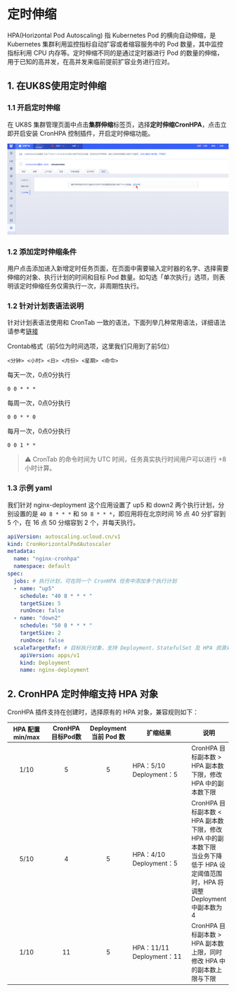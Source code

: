 # 定时伸缩

HPA(Horizontal Pod Autoscaling) 指 Kubernetes Pod 的横向自动伸缩，是 Kubernetes 集群利用监控指标自动扩容或者缩容服务中的 Pod 数量，其中监控指标利用 CPU 内存等。定时伸缩不同的是通过定时器进行 Pod 的数量的伸缩，用于已知的高并发，在高并发来临前提前扩容业务进行应对。

## 1. 在UK8S使用定时伸缩

### 1.1 开启定时伸缩

在 UK8S 集群管理页面中点击**集群伸缩**标签页，选择**定时伸缩CronHPA**，点击立即开启安装 CronHPA 控制插件，开启定时伸缩功能。

![](/images/administercluster/autoscaling/opencronhpa.png)

### 1.2 添加定时伸缩条件

用户点击添加进入新增定时任务页面，在页面中需要输入定时器的名字、选择需要伸缩的对象、执行计划的时间和目标 Pod 数量。如勾选「单次执行」选项，则表明该定时伸缩任务仅需执行一次，非周期性执行。

### 1.2 针对计划表语法说明

针对计划表语法使用和 CronTab 一致的语法，下面列举几种常用语法，详细语法请参考[链接](https://wiki.archlinux.org/index.php/Cron_(%E7%AE%80%E4%BD%93%E4%B8%AD%E6%96%87)#Crontab_%E6%A0%BC%E5%BC%8F)

Crontab格式（前5位为时间选项，这里我们只用到了前5位）

```
<分钟> <小时> <日> <月份> <星期> <命令>
```

每天一次，0点0分执行

```
0 0 * * *
```

每周一次，0点0分执行

```
0 0 * * 0
```

每月一次，0点0分执行

```
0 0 1 * *
```

> ⚠️ CronTab 的命令时间为 UTC 时间，任务真实执行时间用户可以进行 +8 小时计算。

### 1.3 示例 yaml

我们针对 nginx-deployment 这个应用设置了 up5 和 down2 两个执行计划，分别设置的是 `40 8 * * *` 和 `50 8 * * *`，即应用将在北京时间 16 点 40 分扩容到 5 个，在 16 点 50 分缩容到 2 个，并每天执行。

```yaml
apiVersion: autoscaling.ucloud.cn/v1
kind: CronHorizontalPodAutoscaler
metadata:
  name: "nginx-cronhpa"
  namespace: default
spec:
  jobs: # 执行计划，可在同一个 CronHPA 任务中添加多个执行计划
  - name: "up5"
    schedule: "40 8 * * * "
    targetSize: 5
    runOnce: false
  - name: "down2"
    schedule: "50 8 * * * "
    targetSize: 2
    runOnce: false 
  scaleTargetRef: # 目标执行对象，支持 Deployment、StatefulSet 及 HPA 资源对象
    apiVersion: apps/v1
    kind: Deployment
    name: nginx-deployment
```

## 2. CronHPA 定时伸缩支持 HPA 对象

CronHPA 插件支持在创建时，选择原有的 HPA 对象，兼容规则如下：

| HPA 配置<br>min/max| CronHPA<br>目标Pod数 | Deployment<br>当前 Pod 数 | 扩缩结果 | 说明 |
|:-----:|:-----:|:-----:|-----|-----|
|<div style="width:55pt">1/10</div>|<div style="width:60pt">5</div>|5|<div style="width:90pt">HPA：5/10<br>Deployment：5</div>|CronHPA 目标副本数 > HPA 副本数下限，修改 HPA 中的副本数下限|
|5/10|4|5|HPA：4/10<br>Deployment：5|CronHPA 目标副本数 < HPA 副本数下限，修改 HPA 中的副本数下限<br>当业务下降低于 HPA 设定阈值范围时，HPA 将调整 Deployment 中副本数为 4|
|1/10|11|5|HPA：11/11<br>Deployment：11|CronHPA 目标副本数 > HPA 副本数上限，同时修改 HPA 中的副本数上限与下限|
